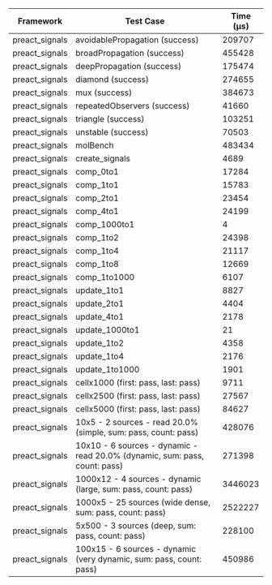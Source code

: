 | Framework | Test Case | Time (μs) |
| --- | --- | --- |
| preact_signals | avoidablePropagation (success) | 209707 |
| preact_signals | broadPropagation (success) | 455428 |
| preact_signals | deepPropagation (success) | 175474 |
| preact_signals | diamond (success) | 274655 |
| preact_signals | mux (success) | 384673 |
| preact_signals | repeatedObservers (success) | 41660 |
| preact_signals | triangle (success) | 103251 |
| preact_signals | unstable (success) | 70503 |
| preact_signals | molBench | 483434 |
| preact_signals | create_signals | 4689 |
| preact_signals | comp_0to1 | 17284 |
| preact_signals | comp_1to1 | 15783 |
| preact_signals | comp_2to1 | 23454 |
| preact_signals | comp_4to1 | 24199 |
| preact_signals | comp_1000to1 | 4 |
| preact_signals | comp_1to2 | 24398 |
| preact_signals | comp_1to4 | 21117 |
| preact_signals | comp_1to8 | 12669 |
| preact_signals | comp_1to1000 | 6107 |
| preact_signals | update_1to1 | 8827 |
| preact_signals | update_2to1 | 4404 |
| preact_signals | update_4to1 | 2178 |
| preact_signals | update_1000to1 | 21 |
| preact_signals | update_1to2 | 4358 |
| preact_signals | update_1to4 | 2176 |
| preact_signals | update_1to1000 | 1901 |
| preact_signals | cellx1000 (first: pass, last: pass) | 9711 |
| preact_signals | cellx2500 (first: pass, last: pass) | 27567 |
| preact_signals | cellx5000 (first: pass, last: pass) | 84627 |
| preact_signals | 10x5 - 2 sources - read 20.0% (simple, sum: pass, count: pass) | 428076 |
| preact_signals | 10x10 - 6 sources - dynamic - read 20.0% (dynamic, sum: pass, count: pass) | 271398 |
| preact_signals | 1000x12 - 4 sources - dynamic (large, sum: pass, count: pass) | 3446023 |
| preact_signals | 1000x5 - 25 sources (wide dense, sum: pass, count: pass) | 2522227 |
| preact_signals | 5x500 - 3 sources (deep, sum: pass, count: pass) | 228100 |
| preact_signals | 100x15 - 6 sources - dynamic (very dynamic, sum: pass, count: pass) | 450986 |
